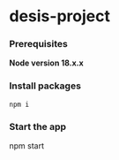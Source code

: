 # desis-project

### Prerequisites

**Node version 18.x.x**


### Install packages

```shell
npm i
```

### Start the app
npm start
